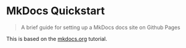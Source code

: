 # MkDocs Quickstart
> A brief guide for setting up a MkDocs docs site on Github Pages


This is based on the [mkdocs.org](https://www.mkdocs.org/) tutorial.
